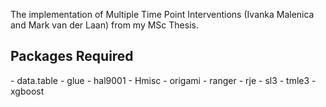 The implementation of Multiple Time Point Interventions (Ivanka Malenica and Mark van der Laan) from my MSc Thesis.

<h2>Packages Required</h2>
- data.table
- glue
- hal9001
- Hmisc
- origami
- ranger
- rje
- sl3
- tmle3
- xgboost